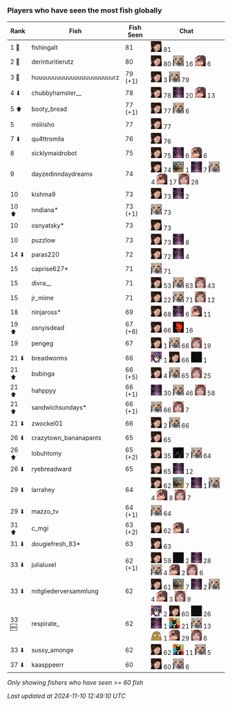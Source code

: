 ### Players who have seen the most fish globally
| Rank | Fish | Fish Seen | Chat |
|------|--------|-----------|-------|
| 1 🥇  | fishingalt  | 81 | ![breadworms](https://raw.githubusercontent.com/blableblup/gofish/main/images/players/breadworms.png) 81 |
| 2 🥈  | derinturitierutz  | 80 | ![breadworms](https://raw.githubusercontent.com/blableblup/gofish/main/images/players/breadworms.png) 80  ![psp1g](https://raw.githubusercontent.com/blableblup/gofish/main/images/players/psp1g.png) 16  ![swormbeard](https://raw.githubusercontent.com/blableblup/gofish/main/images/players/swormbeard.png) 6 |
| 3 🥉  | huuuuuuuuuuuuuuuuuuuuuurz  | 79 (+1) | ![breadworms](https://raw.githubusercontent.com/blableblup/gofish/main/images/players/breadworms.png) 3  ![psp1g](https://raw.githubusercontent.com/blableblup/gofish/main/images/players/psp1g.png) 79 |
| 4 ⬇ | chubbyhamster__  | 78 | ![breadworms](https://raw.githubusercontent.com/blableblup/gofish/main/images/players/breadworms.png) 78  ![julialuxel](https://raw.githubusercontent.com/blableblup/gofish/main/images/players/julialuxel.png) 20  ![swormbeard](https://raw.githubusercontent.com/blableblup/gofish/main/images/players/swormbeard.png) 13 |
| 5 ⬆ | booty_bread  | 77 (+1) | ![breadworms](https://raw.githubusercontent.com/blableblup/gofish/main/images/players/breadworms.png) 77  ![psp1g](https://raw.githubusercontent.com/blableblup/gofish/main/images/players/psp1g.png) 6 |
| 5  | miiiiisho  | 77 | ![breadworms](https://raw.githubusercontent.com/blableblup/gofish/main/images/players/breadworms.png) 77 |
| 7 ⬇ | qu4ttromila  | 76 | ![breadworms](https://raw.githubusercontent.com/blableblup/gofish/main/images/players/breadworms.png) 76 |
| 8  | sicklymaidrobot  | 75 | ![breadworms](https://raw.githubusercontent.com/blableblup/gofish/main/images/players/breadworms.png) 75  ![julialuxel](https://raw.githubusercontent.com/blableblup/gofish/main/images/players/julialuxel.png) 6  ![swormbeard](https://raw.githubusercontent.com/blableblup/gofish/main/images/players/swormbeard.png) 6 |
| 9  | dayzedinndaydreams  | 74 | ![breadworms](https://raw.githubusercontent.com/blableblup/gofish/main/images/players/breadworms.png) 74  ![d_egree](https://raw.githubusercontent.com/blableblup/gofish/main/images/players/d_egree.png) 1  ![julialuxel](https://raw.githubusercontent.com/blableblup/gofish/main/images/players/julialuxel.png) 7  ![psp1g](https://raw.githubusercontent.com/blableblup/gofish/main/images/players/psp1g.png) 4  ![swormbeard](https://raw.githubusercontent.com/blableblup/gofish/main/images/players/swormbeard.png) 17  ![vaiastol](https://raw.githubusercontent.com/blableblup/gofish/main/images/players/vaiastol.png) 28 |
| 10  | kishma9  | 73 | ![breadworms](https://raw.githubusercontent.com/blableblup/gofish/main/images/players/breadworms.png) 73  ![julialuxel](https://raw.githubusercontent.com/blableblup/gofish/main/images/players/julialuxel.png) 2 |
| 10 ⬆ | nndiana*  | 73 (+1) | ![psp1g](https://raw.githubusercontent.com/blableblup/gofish/main/images/players/psp1g.png) 73 |
| 10  | osnyatsky*  | 73 | ![breadworms](https://raw.githubusercontent.com/blableblup/gofish/main/images/players/breadworms.png) 73 |
| 10  | puzzlow  | 73 | ![breadworms](https://raw.githubusercontent.com/blableblup/gofish/main/images/players/breadworms.png) 73  ![julialuxel](https://raw.githubusercontent.com/blableblup/gofish/main/images/players/julialuxel.png) 8 |
| 14 ⬇ | paras220  | 72 | ![breadworms](https://raw.githubusercontent.com/blableblup/gofish/main/images/players/breadworms.png) 72  ![julialuxel](https://raw.githubusercontent.com/blableblup/gofish/main/images/players/julialuxel.png) 4 |
| 15  | caprise627*  | 71 | ![psp1g](https://raw.githubusercontent.com/blableblup/gofish/main/images/players/psp1g.png) 71 |
| 15  | divra__  | 71 | ![breadworms](https://raw.githubusercontent.com/blableblup/gofish/main/images/players/breadworms.png) 53  ![psp1g](https://raw.githubusercontent.com/blableblup/gofish/main/images/players/psp1g.png) 63  ![vaiastol](https://raw.githubusercontent.com/blableblup/gofish/main/images/players/vaiastol.png) 43 |
| 15  | jr_mime  | 71 | ![breadworms](https://raw.githubusercontent.com/blableblup/gofish/main/images/players/breadworms.png) 22  ![psp1g](https://raw.githubusercontent.com/blableblup/gofish/main/images/players/psp1g.png) 71  ![vaiastol](https://raw.githubusercontent.com/blableblup/gofish/main/images/players/vaiastol.png) 12 |
| 18  | ninjaross*  | 69 | ![breadworms](https://raw.githubusercontent.com/blableblup/gofish/main/images/players/breadworms.png) 68  ![julialuxel](https://raw.githubusercontent.com/blableblup/gofish/main/images/players/julialuxel.png) 6  ![swormbeard](https://raw.githubusercontent.com/blableblup/gofish/main/images/players/swormbeard.png) 11 |
| 19 ⬆ | osnyisdead  | 67 (+6) | ![breadworms](https://raw.githubusercontent.com/blableblup/gofish/main/images/players/breadworms.png) 66  ![pokirule](https://raw.githubusercontent.com/blableblup/gofish/main/images/players/pokirule.png) 16 |
| 19  | pengeg  | 67 | ![breadworms](https://raw.githubusercontent.com/blableblup/gofish/main/images/players/breadworms.png) 1  ![psp1g](https://raw.githubusercontent.com/blableblup/gofish/main/images/players/psp1g.png) 66  ![vaiastol](https://raw.githubusercontent.com/blableblup/gofish/main/images/players/vaiastol.png) 19 |
| 21 ⬇ | breadworms  | 66 | ![ajspyman](https://raw.githubusercontent.com/blableblup/gofish/main/images/players/ajspyman.png) 1  ![breadworms](https://raw.githubusercontent.com/blableblup/gofish/main/images/players/breadworms.png) 66  ![dizzy](https://raw.githubusercontent.com/blableblup/gofish/main/images/players/dizzy.png) 1 |
| 21 ⬆ | bubinga  | 66 (+5) | ![breadworms](https://raw.githubusercontent.com/blableblup/gofish/main/images/players/breadworms.png) 4  ![psp1g](https://raw.githubusercontent.com/blableblup/gofish/main/images/players/psp1g.png) 65  ![vaiastol](https://raw.githubusercontent.com/blableblup/gofish/main/images/players/vaiastol.png) 25 |
| 21 ⬆ | hahppyy  | 66 (+1) | ![julialuxel](https://raw.githubusercontent.com/blableblup/gofish/main/images/players/julialuxel.png) 30  ![psp1g](https://raw.githubusercontent.com/blableblup/gofish/main/images/players/psp1g.png) 46  ![vaiastol](https://raw.githubusercontent.com/blableblup/gofish/main/images/players/vaiastol.png) 58 |
| 21 ⬆ | sandwichsundays*  | 66 (+1) | ![psp1g](https://raw.githubusercontent.com/blableblup/gofish/main/images/players/psp1g.png) 66  ![vaiastol](https://raw.githubusercontent.com/blableblup/gofish/main/images/players/vaiastol.png) 7 |
| 21 ⬇ | zwockel01  | 66 | ![breadworms](https://raw.githubusercontent.com/blableblup/gofish/main/images/players/breadworms.png) 2  ![psp1g](https://raw.githubusercontent.com/blableblup/gofish/main/images/players/psp1g.png) 66 |
| 26 ⬇ | crazytown_bananapants  | 65 | ![breadworms](https://raw.githubusercontent.com/blableblup/gofish/main/images/players/breadworms.png) 65 |
| 26 ⬆ | lobuhtomy  | 65 (+2) | ![breadworms](https://raw.githubusercontent.com/blableblup/gofish/main/images/players/breadworms.png) 35  ![ovrht](https://raw.githubusercontent.com/blableblup/gofish/main/images/players/ovrht.png) 7  ![psp1g](https://raw.githubusercontent.com/blableblup/gofish/main/images/players/psp1g.png) 64 |
| 26 ⬇ | ryebreadward  | 65 | ![breadworms](https://raw.githubusercontent.com/blableblup/gofish/main/images/players/breadworms.png) 65  ![julialuxel](https://raw.githubusercontent.com/blableblup/gofish/main/images/players/julialuxel.png) 12 |
| 29 ⬇ | larrahey  | 64 | ![breadworms](https://raw.githubusercontent.com/blableblup/gofish/main/images/players/breadworms.png) 62  ![d_egree](https://raw.githubusercontent.com/blableblup/gofish/main/images/players/d_egree.png) 7  ![julialuxel](https://raw.githubusercontent.com/blableblup/gofish/main/images/players/julialuxel.png) 1  ![psp1g](https://raw.githubusercontent.com/blableblup/gofish/main/images/players/psp1g.png) 4  ![swormbeard](https://raw.githubusercontent.com/blableblup/gofish/main/images/players/swormbeard.png) 8  ![vaiastol](https://raw.githubusercontent.com/blableblup/gofish/main/images/players/vaiastol.png) 7 |
| 29 ⬇ | mazzo_tv  | 64 (+1) | ![psp1g](https://raw.githubusercontent.com/blableblup/gofish/main/images/players/psp1g.png) 64 |
| 31 ⬆ | c_mgi  | 63 (+2) | ![breadworms](https://raw.githubusercontent.com/blableblup/gofish/main/images/players/breadworms.png) 62  ![swormbeard](https://raw.githubusercontent.com/blableblup/gofish/main/images/players/swormbeard.png) 4 |
| 31 ⬇ | dougiefresh_83*  | 63 | ![breadworms](https://raw.githubusercontent.com/blableblup/gofish/main/images/players/breadworms.png) 63 |
| 33 ⬇ | julialuxel  | 62 (+1) | ![breadworms](https://raw.githubusercontent.com/blableblup/gofish/main/images/players/breadworms.png) 59  ![dizzy](https://raw.githubusercontent.com/blableblup/gofish/main/images/players/dizzy.png) 2  ![julialuxel](https://raw.githubusercontent.com/blableblup/gofish/main/images/players/julialuxel.png) 28  ![psp1g](https://raw.githubusercontent.com/blableblup/gofish/main/images/players/psp1g.png) 4  ![swormbeard](https://raw.githubusercontent.com/blableblup/gofish/main/images/players/swormbeard.png) 2  ![vaiastol](https://raw.githubusercontent.com/blableblup/gofish/main/images/players/vaiastol.png) 6 |
| 33 ⬇ | mitgliederversammlung  | 62 | ![breadworms](https://raw.githubusercontent.com/blableblup/gofish/main/images/players/breadworms.png) 61  ![d_egree](https://raw.githubusercontent.com/blableblup/gofish/main/images/players/d_egree.png) 7  ![julialuxel](https://raw.githubusercontent.com/blableblup/gofish/main/images/players/julialuxel.png) 2  ![psp1g](https://raw.githubusercontent.com/blableblup/gofish/main/images/players/psp1g.png) 4  ![swormbeard](https://raw.githubusercontent.com/blableblup/gofish/main/images/players/swormbeard.png) 3  ![vaiastol](https://raw.githubusercontent.com/blableblup/gofish/main/images/players/vaiastol.png) 9 |
| 33 🆕 | respirate_  | 62 | ![ajspyman](https://raw.githubusercontent.com/blableblup/gofish/main/images/players/ajspyman.png) 2  ![breadworms](https://raw.githubusercontent.com/blableblup/gofish/main/images/players/breadworms.png) 60  ![dizzy](https://raw.githubusercontent.com/blableblup/gofish/main/images/players/dizzy.png) 26  ![julialuxel](https://raw.githubusercontent.com/blableblup/gofish/main/images/players/julialuxel.png) 1  ![omie](https://raw.githubusercontent.com/blableblup/gofish/main/images/players/omie.png) 21  ![psp1g](https://raw.githubusercontent.com/blableblup/gofish/main/images/players/psp1g.png) 13  ![ryanpotat](https://raw.githubusercontent.com/blableblup/gofish/main/images/players/ryanpotat.png) 1  ![swormbeard](https://raw.githubusercontent.com/blableblup/gofish/main/images/players/swormbeard.png) 29  ![vaiastol](https://raw.githubusercontent.com/blableblup/gofish/main/images/players/vaiastol.png) 6 |
| 33 ⬇ | sussy_amonge  | 62 | ![breadworms](https://raw.githubusercontent.com/blableblup/gofish/main/images/players/breadworms.png) 62  ![omie](https://raw.githubusercontent.com/blableblup/gofish/main/images/players/omie.png) 11  ![psp1g](https://raw.githubusercontent.com/blableblup/gofish/main/images/players/psp1g.png) 5 |
| 37 ⬇ | kaasppeerr  | 60 | ![breadworms](https://raw.githubusercontent.com/blableblup/gofish/main/images/players/breadworms.png) 60  ![psp1g](https://raw.githubusercontent.com/blableblup/gofish/main/images/players/psp1g.png) 6 |

_Only showing fishers who have seen >= 60 fish_

_Last updated at 2024-11-10 12:49:10 UTC_